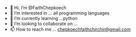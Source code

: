 - 👋 Hi, I’m @FaithChepkoech
- 👀 I’m interested in ... all programming languages
- 🌱 I’m currently learning ...python
- 💞️ I’m looking to collaborate on ...
- 📫 How to reach me ... chepkoechfaithchirchir@gmail.com

<!---
FaithChepkoech/FaithChepkoech is a ✨ special ✨ repository because its `README.md` (this file) appears on your GitHub profile.
You can click the Preview link to take a look at your changes.
--->

